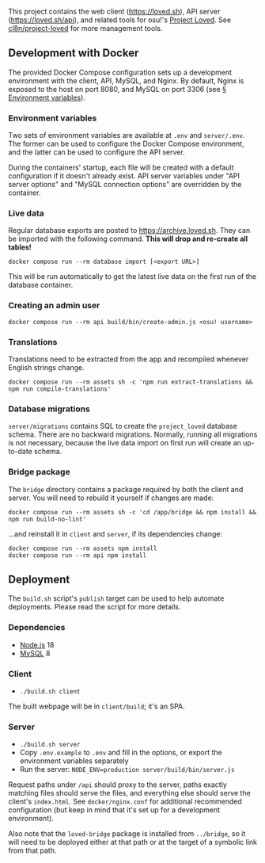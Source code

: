 This project contains the web client (<https://loved.sh>), API server (<https://loved.sh/api>), and related tools for osu!'s [Project Loved](https://osu.ppy.sh/wiki/Project_Loved). See [cl8n/project-loved](https://github.com/cl8n/project-loved) for more management tools.

## Development with Docker

The provided Docker Compose configuration sets up a development environment with the client, API, MySQL, and Nginx. By default, Nginx is exposed to the host on port 8080, and MySQL on port 3306 (see [§ Environment variables](#environment-variables)).

### Environment variables

Two sets of environment variables are available at `.env` and `server/.env`. The former can be used to configure the Docker Compose environment, and the latter can be used to configure the API server.

During the containers' startup, each file will be created with a default configuration if it doesn't already exist. API server variables under "API server options" and "MySQL connection options" are overridden by the container.

### Live data

Regular database exports are posted to <https://archive.loved.sh>. They can be imported with the following command. **This will drop and re-create all tables!**

```
docker compose run --rm database import [<export URL>]
```

This will be run automatically to get the latest live data on the first run of the database container.

### Creating an admin user

```
docker compose run --rm api build/bin/create-admin.js <osu! username>
```

### Translations

Translations need to be extracted from the app and recompiled whenever English strings change.

```
docker compose run --rm assets sh -c 'npm run extract-translations && npm run compile-translations'
```

### Database migrations

`server/migrations` contains SQL to create the `project_loved` database schema. There are no backward migrations. Normally, running all migrations is not necessary, because the live data import on first run will create an up-to-date schema.

### Bridge package

The `bridge` directory contains a package required by both the client and server. You will need to rebuild it yourself if changes are made:

```
docker compose run --rm assets sh -c 'cd /app/bridge && npm install && npm run build-no-lint'
```

...and reinstall it in `client` and `server`, if its dependencies change:

```
docker compose run --rm assets npm install
docker compose run --rm api npm install
```

## Deployment

The `build.sh` script's `publish` target can be used to help automate deployments. Please read the script for more details.

### Dependencies

- [Node.js](https://nodejs.org/en/download/) 18
- [MySQL](https://dev.mysql.com/downloads/mysql/) 8

### Client

- `./build.sh client`

The built webpage will be in `client/build`; it's an SPA.

### Server

- `./build.sh server`
- Copy `.env.example` to `.env` and fill in the options, or export the environment variables separately
- Run the server: `NODE_ENV=production server/build/bin/server.js`

Request paths under `/api` should proxy to the server, paths exactly matching files should serve the files, and everything else should serve the client's `index.html`. See `docker/nginx.conf` for additional recommended configuration (but keep in mind that it's set up for a development environment).

Also note that the `loved-bridge` package is installed from `../bridge`, so it will need to be deployed either at that path or at the target of a symbolic link from that path.
